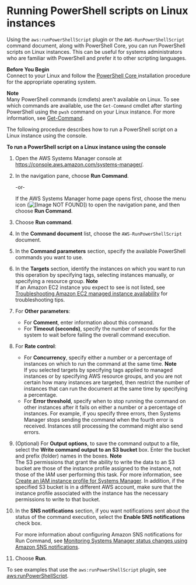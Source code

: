 # Running PowerShell scripts on Linux instances<a name="powershell-run-command-linux"></a>

Using the `aws:runPowerShellScript` plugin or the `AWS-RunPowerShellScript` command document, along with PowerShell Core, you can run PowerShell scripts on Linux instances\. This can be useful for systems administrators who are familiar with PowerShell and prefer it to other scripting languages\.

**Before You Begin**  
Connect to your Linux and follow the [PowerShell Core ](https://docs.microsoft.com/en-us/powershell/scripting/install/installing-powershell-core-on-linux?view=powershell-6) installation procedure for the appropriate operating system\.

**Note**  
Many PowerShell commands \(cmdlets\) aren't available on Linux\. To see which commands are available, use the `Get-Command` cmdlet after starting PowerShell using the `pwsh` command on your Linux instance\. For more information, see [Get\-Command](https://docs.microsoft.com/en-us/powershell/module/microsoft.powershell.core/get-command?view=powershell-6)\. 

The following procedure describes how to run a PowerShell script on a Linux instance using the console\.

**To run a PowerShell script on a Linux instance using the console**

1. Open the AWS Systems Manager console at [https://console\.aws\.amazon\.com/systems\-manager/](https://console.aws.amazon.com/systems-manager/)\.

1. In the navigation pane, choose **Run Command**\.

   \-or\-

   If the AWS Systems Manager home page opens first, choose the menu icon \(![\[Image NOT FOUND\]](http://docs.aws.amazon.com/systems-manager/latest/userguide/images/menu-icon-small.png)\) to open the navigation pane, and then choose **Run Command**\.

1. Choose **Run command**\.

1. In the **Command document** list, choose the `AWS-RunPowerShellScript` document\.

1. In the **Command parameters** section, specify the available PowerShell commands you want to use\.

1. In the **Targets** section, identify the instances on which you want to run this operation by specifying tags, selecting instances manually, or specifying a resource group\.
**Note**  
If an Amazon EC2 instance you expect to see is not listed, see [Troubleshooting Amazon EC2 managed instance availability](troubleshooting-managed-instances.md) for troubleshooting tips\.

1. For **Other parameters**:
   + For **Comment**, enter information about this command\.
   + For **Timeout \(seconds\)**, specify the number of seconds for the system to wait before failing the overall command execution\. 

1. For **Rate control**:
   + For **Concurrency**, specify either a number or a percentage of instances on which to run the command at the same time\.
**Note**  
If you selected targets by specifying tags applied to managed instances or by specifying AWS resource groups, and you are not certain how many instances are targeted, then restrict the number of instances that can run the document at the same time by specifying a percentage\.
   + For **Error threshold**, specify when to stop running the command on other instances after it fails on either a number or a percentage of instances\. For example, if you specify three errors, then Systems Manager stops sending the command when the fourth error is received\. Instances still processing the command might also send errors\.

1. \(Optional\) For **Output options**, to save the command output to a file, select the **Write command output to an S3 bucket** box\. Enter the bucket and prefix \(folder\) names in the boxes\.
**Note**  
The S3 permissions that grant the ability to write the data to an S3 bucket are those of the instance profile assigned to the instance, not those of the IAM user performing this task\. For more information, see [Create an IAM instance profile for Systems Manager](setup-instance-profile.md)\. In addition, if the specified S3 bucket is in a different AWS account, make sure that the instance profile associated with the instance has the necessary permissions to write to that bucket\.

1. In the **SNS notifications** section, if you want notifications sent about the status of the command execution, select the **Enable SNS notifications** check box\.

   For more information about configuring Amazon SNS notifications for Run Command, see [Monitoring Systems Manager status changes using Amazon SNS notifications](monitoring-sns-notifications.md)\.

1. Choose **Run**\.

To see examples that use the `aws:runPowerShellScript` plugin, see [aws:runPowerShellScript](ssm-plugins.md#aws-runPowerShellScript)\.